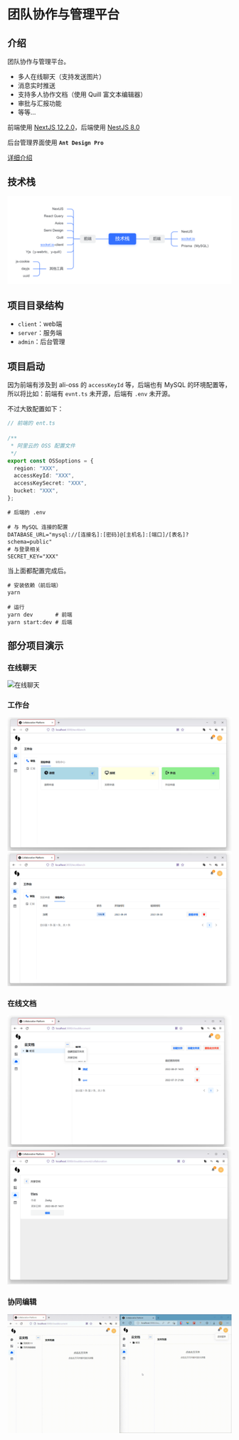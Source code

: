 # 团队协作与管理平台

## 介绍

团队协作与管理平台。

- 多人在线聊天（支持发送图片）
- 消息实时推送
- 支持多人协作文档（使用 Quill 富文本编辑器）
- 审批与汇报功能
- 等等...

前端使用 [NextJS 12.2.0](https://nextjs.org/)，后端使用 [NestJS 8.0](https://nestjs.com/)

后台管理界面使用 **`Ant Design Pro`**

[详细介绍](https://github.com/Zeekg-zk/Collaborative-Platform/wiki/Document)



## 技术栈

<img alt="技术栈" src="./doc/img/Technology%20stack.png" />



## 项目目录结构

- `client`：web端
- `server`：服务端
- `admin`：后台管理

## 项目启动

因为前端有涉及到 ali-oss 的 `accessKeyId` 等，后端也有 MySQL 的环境配置等，所以将比如：前端有 `evnt.ts` 未开源，后端有 `.env` 未开源。

不过大致配置如下：

```ts
// 前端的 ent.ts

/**
 * 阿里云的 OSS 配置文件
 */
export const OSSoptions = {
  region: "XXX",
  accessKeyId: "XXX",
  accessKeySecret: "XXX",
  bucket: "XXX",
};

```

```.env
# 后端的 .env

# 与 MySQL 连接的配置
DATABASE_URL="mysql://[连接名]:[密码]@[主机名]:[端口]/[表名]?schema=public"
# 与登录相关
SECRET_KEY="XXX"
```

当上面都配置完成后。

```shell
# 安装依赖（前后端）
yarn

# 运行
yarn dev       # 前端
yarn start:dev # 后端
```



## 部分项目演示

### 在线聊天

<img alt="在线聊天" src="./doc/gif/chat.gif" />

### 工作台

<img alt="工作台-审批" src="./doc/img/workbench01.png" />

<img alt="工作台-审批中心" src="./doc/img/workbench02.png" />

### 在线文档

<img alt="在线文档" src="./doc/img/clouddocument.png" />

<img alt="共享空间" src="./doc/img/collaboration-room.png" />

### 协同编辑

<img alt="协同编辑" src="./doc/gif/collaboration-edit.gif" />































